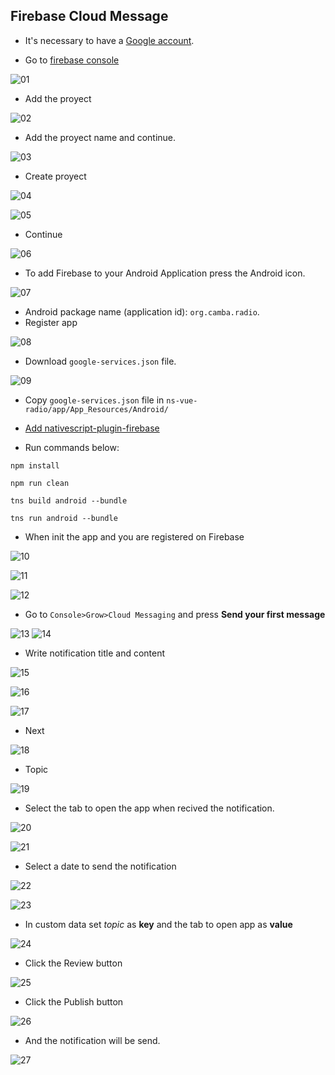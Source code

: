 ## Firebase Cloud Message

* It's necessary to have a [Google account](https://accounts.google.com/signup/v2/webcreateaccount?service=ahsid&continue=https%3A%2F%2Ffirebase.google.com%2F%3Frefresh%3D1&flowName=GlifWebSignIn&flowEntry=SignUp).

* Go to [firebase console](https://console.firebase.google.com/)

![01](./images/FirebaseConfigurationGuide/01s.png)

* Add the proyect

![02](./images/FirebaseConfigurationGuide/02s.png)

* Add the proyect name and continue.

![03](./images/FirebaseConfigurationGuide/03s.png)

* Create proyect

![04](./images/FirebaseConfigurationGuide/04s.png)

![05](./images/FirebaseConfigurationGuide/05s.png)

* Continue

![06](./images/FirebaseConfigurationGuide/06s.png)

* To add Firebase to your Android Application press the Android icon.

![07](./images/FirebaseConfigurationGuide/07s.png)

* Android package name (application id): `org.camba.radio`.
* Register app

![08](./images/FirebaseConfigurationGuide/08s.png)

* Download `google-services.json` file.

![09](./images/FirebaseConfigurationGuide/09s.png)

* Copy `google-services.json` file in `ns-vue-radio/app/App_Resources/Android/`

* [Add nativescript-plugin-firebase](Guia-para-agregar-nativescript-plugin-firebase.md)

* Run commands below:

`npm install`

`npm run clean`

`tns build android --bundle`

`tns run android --bundle`

* When init the app and you are registered on Firebase

![10](./images/FirebaseConfigurationGuide/10s.png)

![11](./images/FirebaseConfigurationGuide/11s.png)

![12](./images/FirebaseConfigurationGuide/12s.png)


* Go to `Console>Grow>Cloud Messaging` and press **Send your first message**

![13](./images/FirebaseConfigurationGuide/13s.png)
![14](./images/FirebaseConfigurationGuide/14s.png)

* Write notification title and content

![15](./images/FirebaseConfigurationGuide/15s.png)

![16](./images/FirebaseConfigurationGuide/16s.png)


![17](./images/FirebaseConfigurationGuide/17s.png)

* Next

![18](./images/FirebaseConfigurationGuide/18s.png)

* Topic

![19](./images/FirebaseConfigurationGuide/19s.png)

* Select the tab to open the app when recived the notification.

![20](./images/FirebaseConfigurationGuide/20s.png)

![21](./images/FirebaseConfigurationGuide/21s.png)

* Select a date to send the notification

![22](./images/FirebaseConfigurationGuide/22s.png)

![23](./images/FirebaseConfigurationGuide/23s.png)

* In custom data set *topic* as **key** and the tab to open app as **value**

![24](./images/FirebaseConfigurationGuide/24s.png)

* Click the Review button

![25](./images/FirebaseConfigurationGuide/25s.png)

* Click the Publish button

![26](./images/FirebaseConfigurationGuide/26s.png)

* And the notification will be send.

![27](./images/FirebaseConfigurationGuide/27s.png)

